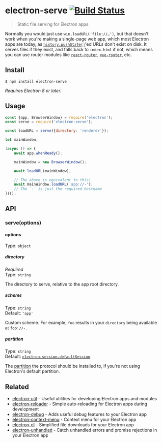 # electron-serve [![Build Status](https://travis-ci.org/sindresorhus/electron-serve.svg?branch=master)](https://travis-ci.org/sindresorhus/electron-serve)

> Static file serving for Electron apps

Normally you would just use `win.loadURL('file://…')`, but that doesn't work when you're making a single-page web app, which most Electron apps are today, as [`history.pushState()`](https://developer.mozilla.org/en-US/docs/Web/API/History_API)'ed URLs don't exist on disk. It serves files if they exist, and falls back to `index.html` if not, which means you can use router modules like [`react-router`](https://github.com/ReactTraining/react-router), [`vue-router`](https://github.com/vuejs/vue-router), etc.

## Install

```
$ npm install electron-serve
```

*Requires Electron 8 or later.*

## Usage

```js
const {app, BrowserWindow} = require('electron');
const serve = require('electron-serve');

const loadURL = serve({directory: 'renderer'});

let mainWindow;

(async () => {
	await app.whenReady();

	mainWindow = new BrowserWindow();

	await loadURL(mainWindow);

	// The above is equivalent to this:
	await mainWindow.loadURL('app://-');
	// The `-` is just the required hostname
})();
```

## API

### serve(options)

#### options

Type: `object`

##### directory

*Required*\
Type: `string`

The directory to serve, relative to the app root directory.

##### scheme

Type: `string`\
Default: `'app'`

Custom scheme. For example, `foo` results in your `directory` being available at `foo://-`.

##### partition

Type: `string`\
Default: [`electron.session.defaultSession`](https://electronjs.org/docs/api/session#sessiondefaultsession)

The [partition](https://electronjs.org/docs/api/session#sessionfrompartitionpartition-options) the protocol should be installed to, if you're not using Electron's default partition.

## Related

- [electron-util](https://github.com/sindresorhus/electron-util) - Useful utilities for developing Electron apps and modules
- [electron-reloader](https://github.com/sindresorhus/electron-reloader) - Simple auto-reloading for Electron apps during development
- [electron-debug](https://github.com/sindresorhus/electron-debug) - Adds useful debug features to your Electron app
- [electron-context-menu](https://github.com/sindresorhus/electron-context-menu) - Context menu for your Electron app
- [electron-dl](https://github.com/sindresorhus/electron-dl) - Simplified file downloads for your Electron app
- [electron-unhandled](https://github.com/sindresorhus/electron-unhandled) - Catch unhandled errors and promise rejections in your Electron app

